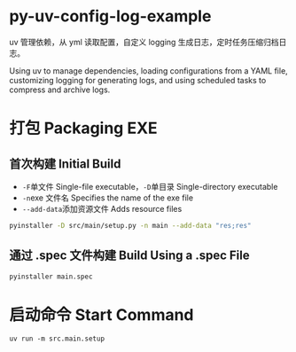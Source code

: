 # py-uv-config-log-example

uv 管理依赖，从 yml 读取配置，自定义 logging 生成日志，定时任务压缩归档日志。

Using uv to manage dependencies, loading configurations from a YAML file, customizing logging for generating logs, and using scheduled tasks to compress and archive logs.

# 打包 Packaging EXE

## 首次构建 Initial Build

* `-F`单文件 Single-file executable，`-D`单目录 Single-directory executable
* `-n`exe 文件名 Specifies the name of the exe file
* `--add-data`添加资源文件 Adds resource files

```bash
pyinstaller -D src/main/setup.py -n main --add-data "res;res"
```

## 通过 .spec 文件构建 Build Using a .spec File
```bash
pyinstaller main.spec
```
# 启动命令 Start Command

```shell
uv run -m src.main.setup
```

